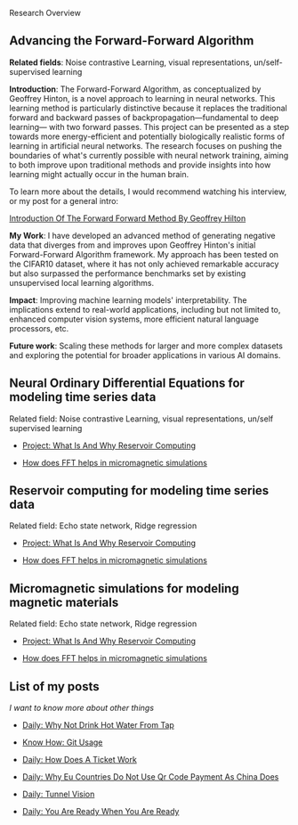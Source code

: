 


Research Overview

## Advancing the Forward-Forward Algorithm

**Related fields**: Noise contrastive Learning, visual representations, un/self-supervised learning

**Introduction**: The Forward-Forward Algorithm, as conceptualized by Geoffrey Hinton, is a novel approach to learning in neural networks. This learning method is particularly distinctive because it replaces the traditional forward and backward passes of backpropagation—fundamental to deep learning— with two forward passes. This project can be presented as a step towards more energy-efficient and potentially biologically realistic forms of learning in artificial neural networks. The research focuses on pushing the boundaries of what's currently possible with neural network training, aiming to both improve upon traditional methods and provide insights into how learning might actually occur in the human brain.

To learn more about the details, I would recommend watching his interview, or my post for a general intro: 

[Introduction Of The Forward Forward Method By Geoffrey Hilton](https://xing-chen18.github.io/Project-Introduction-of-the-forward-forward-method-by-Geoffrey-Hilton/)

**My Work**: I have developed an advanced method of generating negative data that diverges from and improves upon Geoffrey Hinton's initial Forward-Forward Algorithm framework. My approach has been tested on the CIFAR10 dataset, where it has not only achieved remarkable accuracy but also surpassed the performance benchmarks set by existing unsupervised local learning algorithms.

**Impact**: Improving machine learning models' interpretability. The implications extend to real-world applications, including but not limited to, enhanced computer vision systems, more efficient natural language processors, etc.

**Future work**: Scaling these methods for larger and more complex datasets and exploring the potential for broader applications in various AI domains.


## Neural Ordinary Differential Equations for modeling time series data

Related field: Noise contrastive Learning, visual representations, un/self supervised learning

- [Project: What Is And Why Reservoir Computing](https://xing-chen18.github.io/Project-What-is-and-why-Reservoir-Computing/)

- [How does FFT helps in micromagnetic simulations](https://xing-chen18.github.io/My-PhD/)


## Reservoir computing for modeling time series data

Related field: Echo state network, Ridge regression


- [Project: What Is And Why Reservoir Computing](https://xing-chen18.github.io/Project-What-is-and-why-Reservoir-Computing/)

- [How does FFT helps in micromagnetic simulations](https://xing-chen18.github.io/My-PhD/)


## Micromagnetic simulations for modeling magnetic materials

Related field: Echo state network, Ridge regression


- [Project: What Is And Why Reservoir Computing](https://xing-chen18.github.io/Project-What-is-and-why-Reservoir-Computing/)

- [How does FFT helps in micromagnetic simulations](https://xing-chen18.github.io/My-PhD/)


## List of my posts
_I want to know more about other things_ 

- [Daily: Why Not Drink Hot Water From Tap](https://xing-chen18.github.io/Daily-Turning-Up-the-Heat-Why-You-Rethink-Drinking-Warm-Tap-Water/)

- [Know How: Git Usage](https://xing-chen18.github.io/know-how-Git-usage/)

- [Daily: How Does A Ticket Work](https://xing-chen18.github.io/Daily-How-does-a-ticket-work/)

- [Daily: Why Eu Countries Do Not Use Qr Code Payment As China Does](https://xing-chen18.github.io/Daily-Why-Eu-countries-do-not-use-QR-code-payment-as-China-does/)

- [Daily: Tunnel Vision](https://xing-chen18.github.io/Daily-Tunnel-vision/)

- [Daily: You Are Ready When You Are Ready](https://xing-chen18.github.io/Daily-You-are-ready-when-you-are-ready/)
